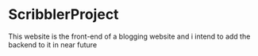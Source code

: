 # ScribblerProject
This website is the front-end of a blogging website and i intend to add the backend to it in near future
